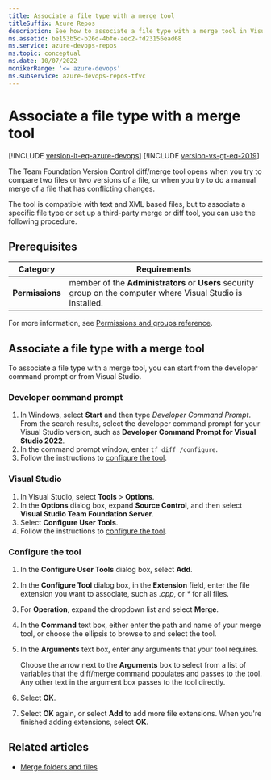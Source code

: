 ```yaml
---
title: Associate a file type with a merge tool
titleSuffix: Azure Repos
description: See how to associate a file type with a merge tool in Visual Studio or with a developer command prompt.
ms.assetid: be153b5c-b26d-4bfe-aec2-fd23156ead68
ms.service: azure-devops-repos
ms.topic: conceptual
ms.date: 10/07/2022
monikerRange: '<= azure-devops'
ms.subservice: azure-devops-repos-tfvc
---
```



# Associate a file type with a merge tool

[!INCLUDE [version-lt-eq-azure-devops](../../includes/version-lt-eq-azure-devops.md)]
[!INCLUDE [version-vs-gt-eq-2019](../../includes/version-vs-gt-eq-2019.md)]

The Team Foundation Version Control diff/merge tool opens when you try to compare two files or two versions of a file, or when you try to do a manual merge of a file that has conflicting changes.

The tool is compatible with text and XML based files, but to associate a specific file type or set up a third-party merge or diff tool, you can use the following procedure.

## Prerequisites

| Category | Requirements |
|--------------|-------------|
|**Permissions**| member of the **Administrators** or **Users** security group on the computer where Visual Studio is installed. |

For more information, see [Permissions and groups reference](../../organizations/security/permissions.md).

## Associate a file type with a merge tool

To associate a file type with a merge tool, you can start from the developer command prompt or from Visual Studio.

### Developer command prompt

1. In Windows, select **Start** and then type *Developer Command Prompt*. From the search results, select the developer command prompt for your Visual Studio version, such as **Developer Command Prompt for Visual Studio 2022**.
1. In the command prompt window, enter `tf diff /configure`.
1. Follow the instructions to [configure the tool](#configure-the-tool).

### Visual Studio

1. In Visual Studio, select **Tools** > **Options**.
1. In the **Options** dialog box, expand **Source Control**, and then select **Visual Studio Team Foundation Server**.
1. Select **Configure User Tools**.
1. Follow the instructions to [configure the tool](#configure-the-tool).

### Configure the tool

1. In the **Configure User Tools** dialog box, select **Add**.
1. In the **Configure Tool** dialog box, in the **Extension** field, enter the file extension you want to associate, such as *.cpp*, or *\** for all files.
1. For **Operation**, expand the dropdown list and select **Merge**.
1. In the **Command** text box, either enter the path and name of your merge tool, or choose the ellipsis to browse to and select the tool.
1. In the **Arguments** text box, enter any arguments that your tool requires.

   Choose the arrow next to the **Arguments** box to select from a list of variables that the diff/merge command populates and passes to the tool. Any other text in the argument box passes to the tool directly.

1. Select **OK**.
1. Select **OK** again, or select **Add** to add more file extensions. When you're finished adding extensions, select **OK**.

## Related articles

- [Merge folders and files](merge-folders-files.md) 
